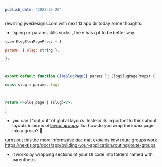 ```yaml
---
publish_date: '2023-05-20'
---
```

rewriting jweidesigns.com with next 13 app dir today some thoughts:


- typing url params stills sucks , there has got to be better way:
  
```jsx
type BlogSlugPageProps = {

params: { slug: string };

};

  

export default function BlogSlugPage({ params }: BlogSlugPageProps) {

const slug = params.slug;

  

return <>Slug page | {slug}</>;

}
```


- you can't "opt out" of global layouts. Instead its important to think about layouts in terms of  [layout groups](https://nextjs.org/docs/app/building-your-application/routing/defining-routes#route-groups). But how do you wrap the index page into a group? 🤔  

turns out this the more informative doc that explains how route groups work
https://nextjs.org/docs/app/building-your-application/routing/route-groups
 - it works by wrapping sections of your UI code into folders named with parenthesis
